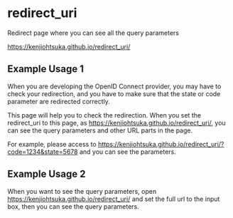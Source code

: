 # redirect_uri
Redirect page where you can see all the query parameters

https://kenjiohtsuka.github.io/redirect_uri/

## Example Usage 1

When you are developing the OpenID Connect provider,
you may have to check your redirection,
and you have to make sure that the state or code parameter are redirected correctly.

This page will help you to check the redirection.
When you set the redirect_uri to this page,
as https://kenjiohtsuka.github.io/redirect_uri/,
you can see the query parameters and other URL parts in the page.

For example, please access to
https://kenjiohtsuka.github.io/redirect_uri/?code=1234&state=5678
and you can see the parameters.

## Example Usage 2

When you want to see the query parameters,
open https://kenjiohtsuka.github.io/redirect_uri/
and set the full url to the input box,
then you can see the query parameters.
